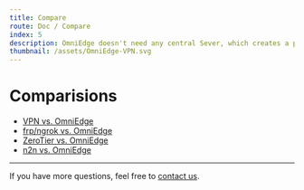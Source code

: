 ```yaml
---
title: Compare
route: Doc / Compare
index: 5
description: OmniEdge doesn't need any central Sever, which creates a peer-to-peer tunnel between two nodes, builds a virtual network for all the devices which connect to each other. 
thumbnail: /assets/OmniEdge-VPN.svg
---
```


# Comparisions

- [VPN vs. OmniEdge](/docs/article/Compare/vpn-vs-omniedge)
- [frp/ngrok vs. OmniEdge](/docs/article/Compare/frp-ngrok-vs-omniedge)
- [ZeroTier vs. OmniEdge](/docs/article/Compare/zerotier-vs-omniedge)
- [n2n vs. OmniEdge](/docs/article/Compare/n2n-vs-omniedge)

-----

If you have more questions, feel free to [contact us](mailto:support@omniedge.io).